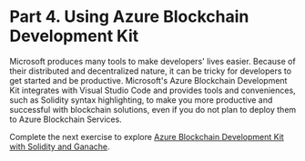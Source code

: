 # Part 4. Using Azure Blockchain Development Kit

Microsoft produces many tools to make developers' lives easier. Because of
their distributed and decentralized nature, it can be tricky for
developers to get started and be productive. Microsoft's Azure
Blockchain Development Kit integrates with Visual Studio Code and provides
tools and conveniences, such as Solidity syntax highlighting, to make
you more productive and successful with blockchain solutions, even if
you do not plan to deploy them to Azure Blockchain Services.

Complete the next exercise to explore [Azure Blockchain Development Kit with Solidity and Ganache](Get_started_with_Azure_Blockchain_Development_Kit/README.md).
